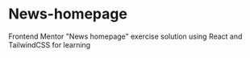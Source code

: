 # News-homepage
Frontend Mentor "News homepage" exercise solution using React and TailwindCSS for learning
